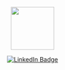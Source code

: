 
<p align="center"><img src="https://media.giphy.com/media/xT9IgiG4WimtowqkSI/giphy.gif" width="100"/></p>
<p align="center">
  <a href="https://www.linkedin.com/in/chawanwitp"><img src="https://img.shields.io/badge/LinkedIn-blue?style=for-the-badge&logo=linkedin&logoColor=white" alt="LinkedIn Badge"></a>
</p>

<!--
**ziesorx/ziesorx** is a ✨ _special_ ✨ repository because its `README.md` (this file) appears on your GitHub profile.

Here are some ideas to get you started:

- 🔭 I’m currently working on ...
- 🌱 I’m currently learning ...
- 👯 I’m looking to collaborate on ...
- 🤔 I’m looking for help with ...
- 💬 Ask me about ...
- 📫 How to reach me: ...
- 😄 Pronouns: ...
- ⚡ Fun fact: ...
-->
